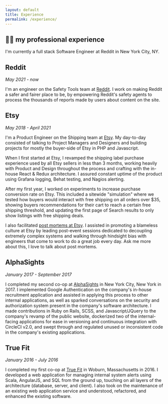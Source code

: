 ```yaml
---
layout: default
title: Experience
permalink: /experience/
---
```


<h2 class="page-header"> 👩‍💻 my professional experience</h2>

I'm currently a full stack Software Engineer at Reddit in New York City, NY.

## Reddit
_May 2021 - now_

I'm an engineer on the Safety Tools team at [Reddit](https://www.reddit.com/). I work on making Reddit a safer and fairer place to be, by empowering Reddit's safety agents to process the thousands of reports made by users about content on the site.

## Etsy
_May 2018 - April 2021_

I'm a Product Engineer on the Shipping team at [Etsy](https://www.etsy.com/). My day-to-day consisted of talking to Project Managers and Designers and building projects for mostly the buyer-side of Etsy in PHP and Javascript.

When I first started at Etsy, I revamped the shipping label purchase experience used by all Etsy sellers in less than 3 months, working heavily with Product and Design throughout the process and crafting with the in-house React & Redux architecture. I assured constant uptime of the product using Grafana logging, Behat testing, and Nagios alerting.

After my first year, I worked on experiments to increase purchase conversion rate on Etsy. This included a sitewide "simulation" where we tested how buyers would interact with free shipping on all orders over $35, showing buyers recommendations for their cart to reach a certain free shipping threshold, and updating the first page of Search results to only show listings with free shipping deals.

I also facilitated [post mortems at Etsy](https://codeascraft.com/2012/05/22/blameless-postmortems/). I assisted in promoting a blameless culture at Etsy by leading post-event sessions dedicated to decoupling extremely complex systems and walking through hindsight bias with engineers that come to work to do a great job every day. Ask me more about this, I love to talk about post mortems.

## AlphaSights
_January 2017 - September 2017_

I completed my second co-op at [AlphaSights](https://www.alphasights.com/) in New York City, New York in 2017. I implemented Google Authentication on the company's in-house recruitment application and assisted in applying this process to other internal applications, as well as sparked conversations on the security and authorization system present in the company's software architecture. I made contributions in Ruby on Rails, SCSS, and Javascript/JQuery to the company's revamp of the public website, dockerized two of the internal-facing applications for ease in versioning and continuous integration with CircleCI v2.0, and swept through and regulated unused or inconsistent code in the company's existing applications.

## True Fit
_January 2016 - July 2016_

I completed my first co-op at [True Fit](https://www.truefit.com/) in Woburn, Massachusetts in 2016. I developed a web application for managing internal system alerts using Scala, AngularJS, and SQL from the ground up, touching on all layers of the architecture (database, server, and client). I also took on the maintenance of an existing web application service and understood, refactored, and enhanced the existing software.